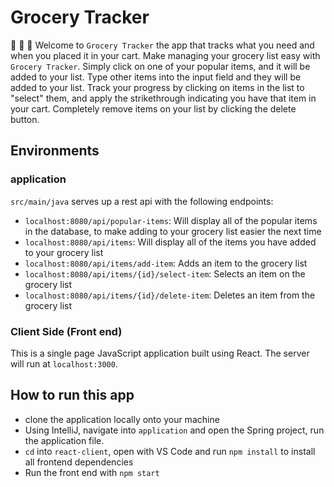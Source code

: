 # Grocery Tracker

:strawberry: :tomato: :bread:
Welcome to `Grocery Tracker` the app that tracks what you need and when you placed it in your cart. Make managing your grocery list easy with `Grocery Tracker`. Simply click on one of your popular items, and it will be added to your list. Type other items into the input field and they will be added to your list. Track your progress by clicking on items in the list to "select" them, and apply the strikethrough indicating you have that item in your cart. Completely remove items on your list by clicking the delete button.

## Environments

### application

`src/main/java` serves up a rest api with the following endpoints:

- `localhost:8080/api/popular-items`: Will display all of the popular items in the database, to make adding to your grocery list easier the next time
- `localhost:8080/api/items`: Will display all of the items you have added to your grocery list
- `localhost:8080/api/items/add-item`: Adds an item to the grocery list
- `localhost:8080/api/items/{id}/select-item`: Selects an item on the grocery list
- `localhost:8080/api/items/{id}/delete-item`: Deletes an item from the grocery list

### Client Side (Front end)

This is a single page JavaScript application built using React. The server will run at `localhost:3000`.

## How to run this app

- clone the application locally onto your machine
- Using IntelliJ, navigate into `application` and open the Spring project, run the application file.
- `cd` into `react-client`, open with VS Code and run `npm install` to install all frontend dependencies
- Run the front end with `npm start`

